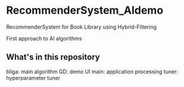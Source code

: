 # RecommenderSystem_AIdemo
RecommenderSystem for Book Library using Hybrid-Filtering

First approach to AI algorithms
## What's in this repository
bliga: main algorithm 
GD: demo UI
main: application processing
tuner: hyperparameter tuner
